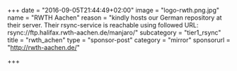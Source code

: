 +++
date = "2016-09-05T21:44:49+02:00"
image = "logo-rwth.png.jpg"
name = "RWTH Aachen"
reason = "kindly hosts our German repository at their server. Their rsync-service is reachable using followed URL: rsync://ftp.halifax.rwth-aachen.de/manjaro/"
subcategory = "tier1_rsync"
title = "rwth_achen"
type = "sponsor-post"
category = "mirror"
sponsorurl = "http://rwth-aachen.de/"

+++

